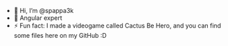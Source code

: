 - 👋 Hi, I’m @spappa3k
- 👀 Angular expert
- ⚡ Fun fact: I made a videogame called Cactus Be Hero, and you can find some files here on my GitHub :D

<!---
spappa3k/spappa3k is a ✨ special ✨ repository because its `README.md` (this file) appears on your GitHub profile.
You can click the Preview link to take a look at your changes.
--->
